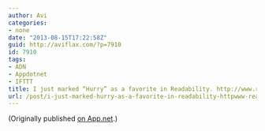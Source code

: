 ```yaml
---
author: Avi
categories:
- none
date: "2013-08-15T17:22:58Z"
guid: http://aviflax.com/?p=7910
id: 7910
tags:
- ADN
- Appdotnet
- IFTTT
title: I just marked “Hurry” as a favorite in Readability. http://www.readability.com/articles/t2budfon
url: /post/i-just-marked-hurry-as-a-favorite-in-readability-httpwww-readability-comarticlest2budfon/
---
```

(Originally published [on App.net](http://alpha.app.net/aviflax/post/9176795).)